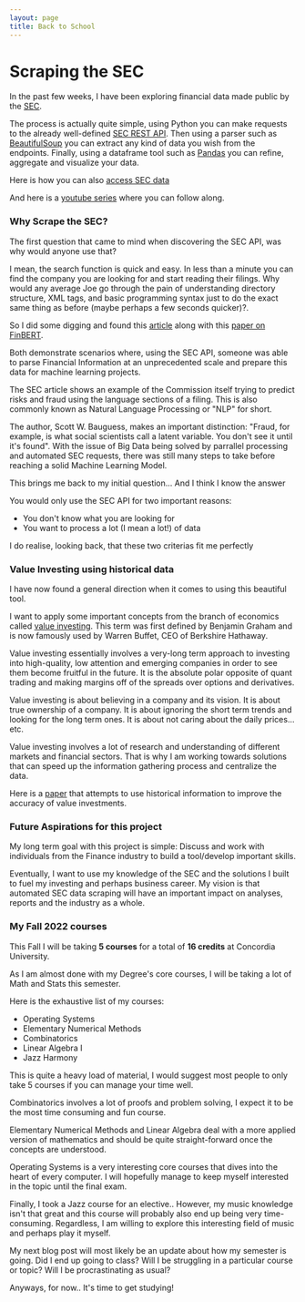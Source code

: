 ```yaml
---
layout: page
title: Back to School
---
```


# Scraping the SEC

In the past few weeks, I have been exploring financial data made public by the [SEC](https://www.sec.gov/about/what-we-do). 

The process is actually quite simple, using Python you can make requests to the already well-defined [SEC REST API](https://www.sec.gov/edgar/sec-api-documentation). Then using a parser such as [BeautifulSoup](https://beautiful-soup-4.readthedocs.io/en/latest/) you can extract any kind of data you wish from the endpoints. Finally, using a dataframe tool such as [Pandas](https://pandas.pydata.org/) you can refine, aggregate and visualize your data. 

Here is how you can also [access SEC data](https://www.sec.gov/os/accessing-edgar-data)

And here is a [youtube series](https://www.youtube.com/playlist?list=PLcFcktZ0wnNl5X7Qn1JM4jhrIOBsNj1qa) where you can follow along. 

### Why Scrape the SEC?

The first question that came to mind when discovering the SEC API, was why would anyone use that? 

I mean, the search function is quick and easy. In less than a minute you can find the company you are looking for and start reading their filings. Why would any average Joe go through the pain of understanding directory structure, XML tags, and basic programming syntax just to do the exact same thing as before (maybe perhaps a few seconds quicker)?.

So I did some digging and found this [article](https://www.sec.gov/news/speech/bauguess-big-data-ai) along with this [paper on FinBERT](https://www.researchgate.net/publication/334974348_FinBERT_pre-trained_model_on_SEC_filings_for_financial_natural_language_tasks). 

Both demonstrate scenarios where, using the SEC API, someone was able to parse Financial Information at an unprecedented scale and prepare this data for machine learning projects. 

The SEC article shows an example of the Commission itself trying to predict risks and fraud using the language sections of a filing. This is also commonly known as Natural Language Processing or "NLP" for short. 

The author, Scott W. Bauguess, makes an important distinction: "Fraud, for example, is what social scientists call a latent variable. You don't see it until it's found". With the issue of Big Data being solved by parrallel processing and automated SEC requests, there was still many steps to take before reaching a solid Machine Learning Model. 

This brings me back to my initial question... And I think I know the answer

You would only use the SEC API for two important reasons:
- You don't know what you are looking for
- You want to process a lot (I mean a lot!) of data

I do realise, looking back, that these two criterias fit me perfectly

### Value Investing using historical data

I have now found a general direction when it comes to using this beautiful tool. 

I want to apply some important concepts from the branch of economics called [value investing](https://en.wikipedia.org/wiki/Value_investing). This term was first defined by Benjamin Graham and is now famously used by Warren Buffet, CEO of Berkshire Hathaway. 

Value investing essentially involves a very-long term approach to investing into high-quality, low attention and emerging companies in order to see them become fruitful in the future. It is the absolute polar opposite of quant trading and making margins off of the spreads over options and derivatives. 

Value investing is about believing in a company and its vision. It is about true ownership of a company. It is about ignoring the short term trends and looking for the long term ones. It is about not caring about the daily prices... etc. 

Value investing involves a lot of research and understanding of different markets and financial sectors. That is why I am working towards solutions that can speed up the information gathering process and centralize the data. 

Here is a [paper](https://www.ivey.uwo.ca/media/3775523/value_investing_the_use_of_historical_financial_statement_information.pdf) that attempts to use historical information to improve the accuracy of value investments. 

### Future Aspirations for this project

My long term goal with this project is simple: Discuss and work with individuals from the Finance industry to build a tool/develop important skills. 

Eventually, I want to use my knowledge of the SEC and the solutions I built to fuel my investing and perhaps business career. My vision is that automated SEC data scraping will have an important impact on analyses, reports and the industry as a whole. 

### My Fall 2022 courses

This Fall I will be taking **5 courses** for a total of **16 credits** at Concordia University. 

As I am almost done with my Degree's core courses, I will be taking a lot of Math and Stats this semester. 

Here is the exhaustive list of my courses:
- Operating Systems
- Elementary Numerical Methods
- Combinatorics
- Linear Algebra I
- Jazz Harmony

This is quite a heavy load of material, I would suggest most people to only take 5 courses if you can manage your time well. 

Combinatorics involves a lot of proofs and problem solving, I expect it to be the most time consuming and fun course. 

Elementary Numerical Methods and Linear Algebra deal with a more applied version of mathematics and should be quite straight-forward once the concepts are understood. 

Operating Systems is a very interesting core courses that dives into the heart of every computer. I will hopefully manage to keep myself interested in the topic until the final exam. 

Finally, I took a Jazz course for an elective.. However, my music knowledge isn't that great and this course will probably also end up being very time-consuming. Regardless, I am willing to explore this interesting field of music and perhaps play it myself. 

My next blog post will most likely be an update about how my semester is going. Did I end up going to class? Will I be struggling in a particular course or topic? Will I be procrastinating as usual? 

Anyways, for now.. It's time to get studying!
